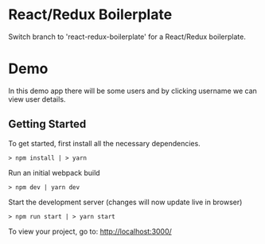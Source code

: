 # React/Redux Boilerplate

Switch branch to 'react-redux-boilerplate' for a React/Redux boilerplate.

# Demo
In this demo app there will be some users and by clicking username we can view user details.

## Getting Started

To get started, first install all the necessary dependencies.
```
> npm install | > yarn 
```

Run an initial webpack build
```
> npm dev | yarn dev
```

Start the development server (changes will now update live in browser)
```
> npm run start | > yarn start
```

To view your project, go to: [http://localhost:3000/](http://localhost:3000/)
